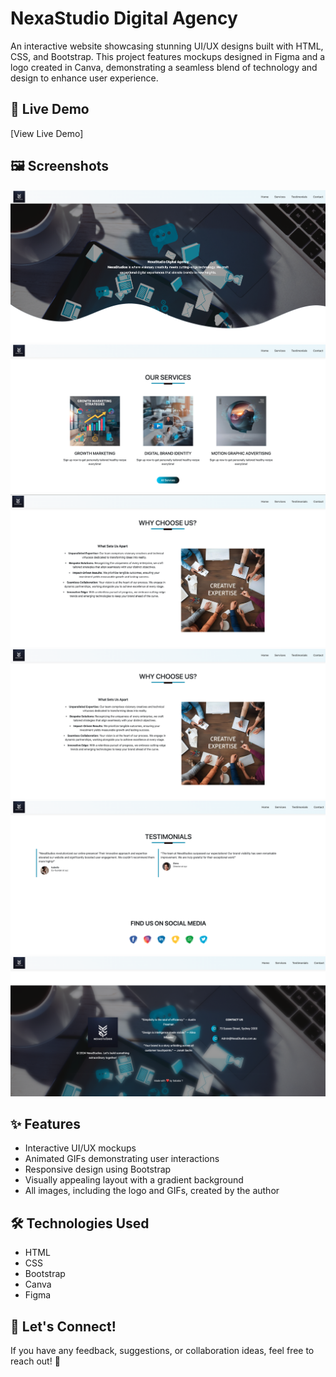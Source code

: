 # NexaStudio Digital Agency

An interactive website showcasing stunning UI/UX designs built with HTML, CSS, and Bootstrap. This project features mockups designed in Figma and a logo created in Canva, demonstrating a seamless blend of technology and design to enhance user experience.

## 🚀 Live Demo

[View Live Demo]

## 🖼 Screenshots

![Screenshot of the Website](screenshots/1.png)
![Screenshot of the Website](screenshots/2.png)
![Screenshot of the Website](screenshots/3.png)
![Screenshot of the Website](screenshots/4.png)
![Screenshot of the Website](screenshots/5.png)
![Screenshot of the Website](screenshots/6.png)

## ✨ Features

- Interactive UI/UX mockups
- Animated GIFs demonstrating user interactions
- Responsive design using Bootstrap
- Visually appealing layout with a gradient background
- All images, including the logo and GIFs, created by the author

## 🛠 Technologies Used

- HTML
- CSS
- Bootstrap
- Canva 
- Figma 

## 📩 Let's Connect!

If you have any feedback, suggestions, or collaboration ideas, feel free to reach out! 🚀
